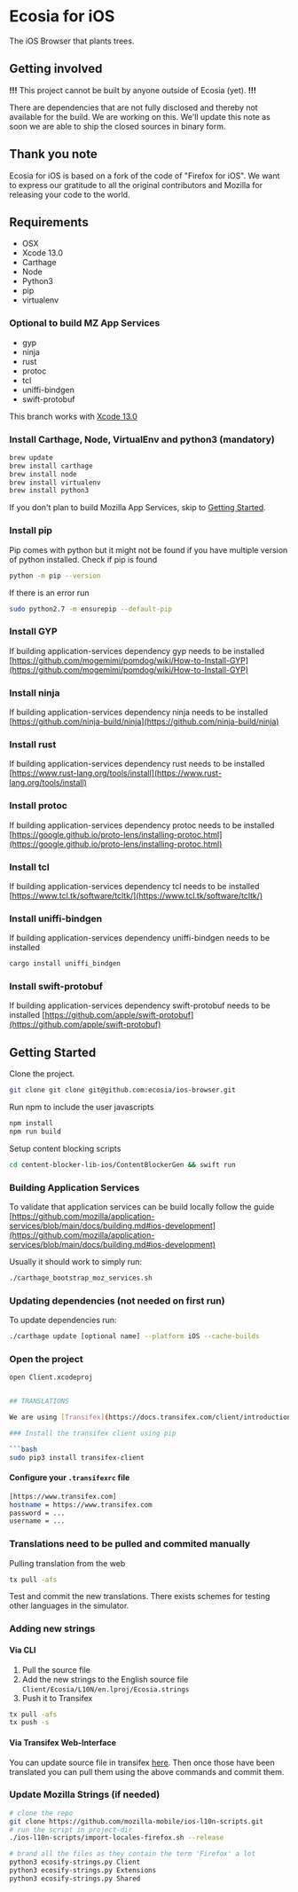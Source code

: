 # Ecosia for iOS

The iOS Browser that plants trees.

## Getting involved

**!!!** This project cannot be built by anyone outside of Ecosia (yet). **!!!**

There are dependencies that are not fully disclosed and thereby not available for the build. We are working on this. We'll update this note as soon we are able to ship the closed sources in binary form.

## Thank you note

Ecosia for iOS is based on a fork of the code of "Firefox for iOS". We want to express our gratitude to all the original contributors and Mozilla for releasing your code to the world.

## Requirements

- OSX
- Xcode 13.0
- Carthage
- Node
- Python3
- pip
- virtualenv

### Optional to build MZ App Services
- gyp
- ninja
- rust
- protoc
- tcl
- uniffi-bindgen
- swift-protobuf

This branch works with [Xcode 13.0](https://developer.apple.com/download/more/?=xcode)

### Install Carthage, Node, VirtualEnv and python3 (mandatory)

```bash
brew update
brew install carthage
brew install node
brew install virtualenv
brew install python3
```

If you don't plan to build Mozilla App Services, skip to [Getting Started](#Getting-started).

### Install pip

Pip comes with python but it might not be found if you have multiple version of python installed.
Check if pip is found

```bash
python -m pip --version
```

If there is an error run

```bash
sudo python2.7 -m ensurepip --default-pip
```

### Install GYP

If building application-services dependency gyp needs to be installed [https://github.com/mogemimi/pomdog/wiki/How-to-Install-GYP](https://github.com/mogemimi/pomdog/wiki/How-to-Install-GYP)

### Install ninja

If building application-services dependency ninja needs to be installed [https://github.com/ninja-build/ninja](https://github.com/ninja-build/ninja)

### Install rust

If building application-services dependency rust needs to be installed [https://www.rust-lang.org/tools/install](https://www.rust-lang.org/tools/install)

### Install protoc

If building application-services dependency protoc needs to be installed [https://google.github.io/proto-lens/installing-protoc.html](https://google.github.io/proto-lens/installing-protoc.html)

### Install tcl

If building application-services dependency tcl needs to be installed [https://www.tcl.tk/software/tcltk/](https://www.tcl.tk/software/tcltk/)

### Install uniffi-bindgen

If building application-services dependency uniffi-bindgen needs to be installed

```bash
cargo install uniffi_bindgen
```

### Install swift-protobuf

If building application-services dependency swift-protobuf needs to be installed [https://github.com/apple/swift-protobuf](https://github.com/apple/swift-protobuf)

## Getting Started

Clone the project.

```bash
git clone git clone git@github.com:ecosia/ios-browser.git
```

Run npm to include the user javascripts

```bash
npm install
npm run build
```

Setup content blocking scripts

```bash
cd content-blocker-lib-ios/ContentBlockerGen && swift run
```

### Building Application Services

To validate that application services can be build locally follow the guide [https://github.com/mozilla/application-services/blob/main/docs/building.md#ios-development](https://github.com/mozilla/application-services/blob/main/docs/building.md#ios-development)

Usually it should work to simply run:

```bash
./carthage_bootstrap_moz_services.sh
```

### Updating dependencies (not needed on first run)

To update dependencies run:

```bash
./carthage update [optional name] --platform iOS --cache-builds
```

### Open the project

```bash
open Client.xcodeproj


## TRANSLATIONS

We are using [Transifex](https://docs.transifex.com/client/introduction) for managing our translations.

### Install the transifex client using pip

```bash
sudo pip3 install transifex-client
```

#### Configure your `.transifexrc` file

```bash
[https://www.transifex.com]
hostname = https://www.transifex.com
password = ...
username = ...
```

### Translations need to be pulled and commited manually

Pulling translation from the web

```bash
tx pull -afs
```

Test and commit the new translations. There exists schemes for testing other languages in the simulator.

### Adding new strings

#### Via CLI

1. Pull the source file
2. Add the new strings to the English source file `Client/Ecosia/L10N/en.lproj/Ecosia.strings`
3. Push it to Transifex

```bash
tx pull -afs
tx push -s
```

#### Via Transifex Web-Interface

You can update source file in transifex [here](https://www.transifex.com/ecosia/ecosia-ios-search-app/ecosiastrings/). Then once those have been translated you can pull them using the above commands and commit them.

### Update Mozilla Strings (if needed)

```bash
# clone the repo
git clone https://github.com/mozilla-mobile/ios-l10n-scripts.git
# run the script in project-dir
./ios-l10n-scripts/import-locales-firefox.sh --release
```

```bash
# brand all the files as they contain the term 'Firefox' a lot
python3 ecosify-strings.py Client
python3 ecosify-strings.py Extensions
python3 ecosify-strings.py Shared
```
